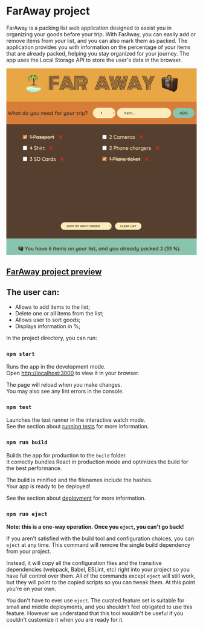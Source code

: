 # FarAway project

<p>FarAway is a packing list web application designed to assist you in organizing your goods before your trip. With FarAway, you can easily add or remove items from your list, and you can also mark them as packed. The application provides you with information on the percentage of your items that are already packed, helping you stay organized for your journey. The app uses the Local Storage API to store the user's data in the browser. </p>

<img src="/src/img/far_away.png" alt="Far Away app" >

## [FarAway project preview](https://far-away-project.netlify.app/)

## The user can:

- Allows to add items to the list;
- Delete one or all items from the list;
- Allows user to sort goods;
- Displays information in %;

In the project directory, you can run:

### `npm start`

Runs the app in the development mode.\
Open [http://localhost:3000](http://localhost:3000) to view it in your browser.

The page will reload when you make changes.\
You may also see any lint errors in the console.

### `npm test`

Launches the test runner in the interactive watch mode.\
See the section about [running tests](https://facebook.github.io/create-react-app/docs/running-tests) for more information.

### `npm run build`

Builds the app for production to the `build` folder.\
It correctly bundles React in production mode and optimizes the build for the best performance.

The build is minified and the filenames include the hashes.\
Your app is ready to be deployed!

See the section about [deployment](https://facebook.github.io/create-react-app/docs/deployment) for more information.

### `npm run eject`

**Note: this is a one-way operation. Once you `eject`, you can't go back!**

If you aren't satisfied with the build tool and configuration choices, you can `eject` at any time. This command will remove the single build dependency from your project.

Instead, it will copy all the configuration files and the transitive dependencies (webpack, Babel, ESLint, etc) right into your project so you have full control over them. All of the commands except `eject` will still work, but they will point to the copied scripts so you can tweak them. At this point you're on your own.

You don't have to ever use `eject`. The curated feature set is suitable for small and middle deployments, and you shouldn't feel obligated to use this feature. However we understand that this tool wouldn't be useful if you couldn't customize it when you are ready for it.
